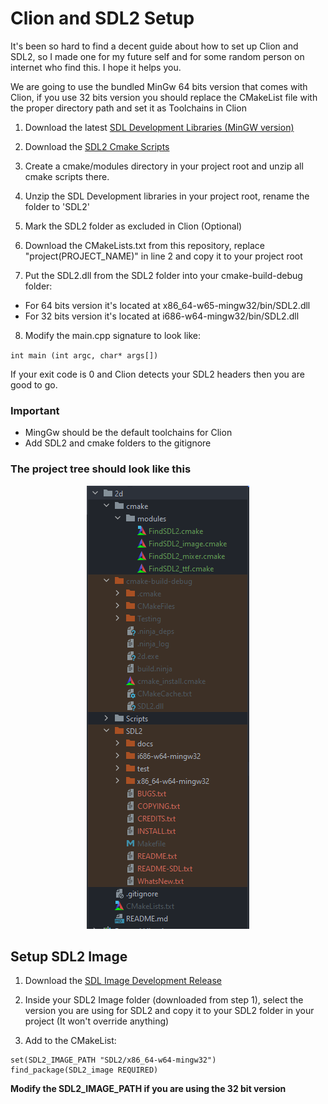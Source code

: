 # Clion and SDL2 Setup 

It's been so hard to find a decent guide about how to set up Clion and SDL2, so I made one for my future self and for some random person on internet who find this. I hope it helps you.

We are going to use the bundled MinGw 64 bits version that comes with Clion, if you use 32 bits version you should replace the CMakeList file with the proper directory path and set it as Toolchains in Clion

1. Download the latest [SDL Development Libraries (MinGW version)](https://www.libsdl.org/download-2.0.php)

2. Download the [SDL2 Cmake Scripts](https://github.com/tcbrindle/sdl2-cmake-scripts)

3. Create a cmake/modules directory in your project root and unzip all cmake scripts there.

4. Unzip the SDL Development libraries in your project root, rename the folder to 'SDL2'

5. Mark the SDL2 folder as excluded in Clion (Optional)

6. Download the CMakeLists.txt from this repository, replace "project(PROJECT_NAME)" in line 2 and copy it to your project root

7. Put the SDL2.dll from the SDL2 folder into your cmake-build-debug folder:

- For 64 bits version it's located at x86_64-w65-mingw32/bin/SDL2.dll
- For 32 bits version it's located at i686-w64-mingw32/bin/SDL2.dll

8. Modify the main.cpp signature to look like:

`int main (int argc, char* args[])`

If your exit code is 0 and Clion detects your SDL2 headers then you are good to go.

### Important

* MingGw should be the default toolchains for Clion
* Add SDL2 and cmake folders to the gitignore

### The project tree should look like this
<p align="center">
  <img src="Example.png" />
</p>

## Setup SDL2 Image

1. Download the [SDL Image Development Release](https://github.com/libsdl-org/SDL_image/releases)

2. Inside your SDL2 Image folder (downloaded from step 1), select the version you are using for SDL2 and copy it to your SDL2 folder in your project (It won't override anything)

3. Add to the CMakeList:

``` 
set(SDL2_IMAGE_PATH "SDL2/x86_64-w64-mingw32")
find_package(SDL2_image REQUIRED) 
```

**Modify the SDL2_IMAGE_PATH if you are using the 32 bit version**
